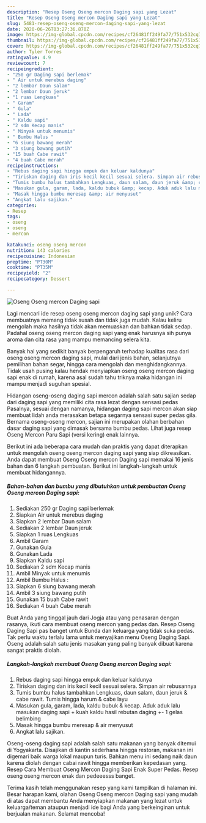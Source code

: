```yaml
---
description: "Resep Oseng Oseng mercon Daging sapi yang Lezat"
title: "Resep Oseng Oseng mercon Daging sapi yang Lezat"
slug: 5481-resep-oseng-oseng-mercon-daging-sapi-yang-lezat
date: 2020-06-26T03:27:36.870Z
image: https://img-global.cpcdn.com/recipes/cf26481ff249fa77/751x532cq70/oseng-oseng-mercon-daging-sapi-foto-resep-utama.jpg
thumbnail: https://img-global.cpcdn.com/recipes/cf26481ff249fa77/751x532cq70/oseng-oseng-mercon-daging-sapi-foto-resep-utama.jpg
cover: https://img-global.cpcdn.com/recipes/cf26481ff249fa77/751x532cq70/oseng-oseng-mercon-daging-sapi-foto-resep-utama.jpg
author: Tyler Torres
ratingvalue: 4.9
reviewcount: 7
recipeingredient:
- "250 gr Daging sapi berlemak"
- " Air untuk merebus daging"
- "2 lembar Daun salam"
- "2 lembar Daun jeruk"
- "1 ruas Lengkuas"
- " Garam"
- " Gula"
- " Lada"
- " Kaldu sapi"
- "2 sdm Kecap manis"
- " Minyak untuk menumis"
- " Bumbu Halus "
- "6 siung bawang merah"
- "3 siung bawang putih"
- "15 buah Cabe rawit"
- "4 buah Cabe merah"
recipeinstructions:
- "Rebus daging sapi hingga empuk dan keluar kaldunya"
- "Tiriskan daging dan iris kecil kecil sesuai selera. Simpan air rebusannya"
- "Tumis bumbu halus tambahkan Lengkuas, daun salam, daun jeruk &amp; cabe rawit. Tumis hingga harum &amp; cabe layu"
- "Masukan gula, garam, lada, kaldu bubuk &amp; kecap. Aduk aduk lalu masukan daging sapi + kuah kaldu hasil rebutan daging +- 1 gelas belimbing"
- "Masak hingga bumbu meresap &amp; air menyusut"
- "Angkat lalu sajikan."
categories:
- Resep
tags:
- oseng
- oseng
- mercon

katakunci: oseng oseng mercon 
nutrition: 143 calories
recipecuisine: Indonesian
preptime: "PT30M"
cooktime: "PT35M"
recipeyield: "2"
recipecategory: Dessert

---
```



![Oseng Oseng mercon Daging sapi](https://img-global.cpcdn.com/recipes/cf26481ff249fa77/751x532cq70/oseng-oseng-mercon-daging-sapi-foto-resep-utama.jpg)

Lagi mencari ide resep oseng oseng mercon daging sapi yang unik? Cara membuatnya memang tidak susah dan tidak juga mudah. Kalau keliru mengolah maka hasilnya tidak akan memuaskan dan bahkan tidak sedap. Padahal oseng oseng mercon daging sapi yang enak harusnya sih punya aroma dan cita rasa yang mampu memancing selera kita.

Banyak hal yang sedikit banyak berpengaruh terhadap kualitas rasa dari oseng oseng mercon daging sapi, mulai dari jenis bahan, selanjutnya pemilihan bahan segar, hingga cara mengolah dan menghidangkannya. Tidak usah pusing kalau hendak menyiapkan oseng oseng mercon daging sapi enak di rumah, karena asal sudah tahu triknya maka hidangan ini mampu menjadi suguhan spesial.

Hidangan oseng-oseng daging sapi mercon adalah salah satu sajian sedap dari daging sapi yang memiliki cita rasa lezat dengan sensasi pedas Pasalnya, sesuai dengan namanya, hidangan daging sapi mercon akan siap membuat lidah anda merasakan betapa segarnya sensasi super pedas gila. Bernama oseng-oseng mercon, sajian ini merupakan olahan berbahan dasar daging sapi yang dimasak bersama bumbu pedas. Lihat juga resep Oseng Mercon Paru Sapi (versi kering) enak lainnya.


Berikut ini ada beberapa cara mudah dan praktis yang dapat diterapkan untuk mengolah oseng oseng mercon daging sapi yang siap dikreasikan. Anda dapat membuat Oseng Oseng mercon Daging sapi memakai 16 jenis bahan dan 6 langkah pembuatan. Berikut ini langkah-langkah untuk membuat hidangannya.

<!--inarticleads1-->

##### Bahan-bahan dan bumbu yang dibutuhkan untuk pembuatan Oseng Oseng mercon Daging sapi:

1. Sediakan 250 gr Daging sapi berlemak
1. Siapkan  Air untuk merebus daging
1. Siapkan 2 lembar Daun salam
1. Sediakan 2 lembar Daun jeruk
1. Siapkan 1 ruas Lengkuas
1. Ambil  Garam
1. Gunakan  Gula
1. Gunakan  Lada
1. Siapkan  Kaldu sapi
1. Sediakan 2 sdm Kecap manis
1. Ambil  Minyak untuk menumis
1. Ambil  Bumbu Halus :
1. Siapkan 6 siung bawang merah
1. Ambil 3 siung bawang putih
1. Gunakan 15 buah Cabe rawit
1. Sediakan 4 buah Cabe merah


Buat Anda yang tinggal jauh dari Jogja atau yang penasaran dengan rasanya, ikuti cara membuat oseng mercon yang pedas dan. Resep Oseng Daging Sapi pas banget untuk Bunda dan keluarga yang tidak suka pedas. Tak perlu waktu terlalu lama untuk menyajikan menu Oseng Daging Sapi. Oseng adalah salah satu jenis masakan yang paling banyak dibuat karena sangat praktis diolah. 

<!--inarticleads2-->

##### Langkah-langkah membuat Oseng Oseng mercon Daging sapi:

1. Rebus daging sapi hingga empuk dan keluar kaldunya
1. Tiriskan daging dan iris kecil kecil sesuai selera. Simpan air rebusannya
1. Tumis bumbu halus tambahkan Lengkuas, daun salam, daun jeruk &amp; cabe rawit. Tumis hingga harum &amp; cabe layu
1. Masukan gula, garam, lada, kaldu bubuk &amp; kecap. Aduk aduk lalu masukan daging sapi + kuah kaldu hasil rebutan daging +- 1 gelas belimbing
1. Masak hingga bumbu meresap &amp; air menyusut
1. Angkat lalu sajikan.


Oseng-oseng daging sapi adalah salah satu makanan yang banyak ditemui di Yogyakarta. Disajikan di kantin sederhana hingga restoran, makanan ini digemari baik warga lokal maupun turis. Bahkan menu ini sedang naik daun karena diolah dengan cabai rawit hingga memberikan kepedasan yang. Resep Cara Membuat Oseng Mercon Daging Sapi Enak Super Pedas. Resep oseng oseng mercon enak dan pedeeesss banget. 

Terima kasih telah menggunakan resep yang kami tampilkan di halaman ini. Besar harapan kami, olahan Oseng Oseng mercon Daging sapi yang mudah di atas dapat membantu Anda menyiapkan makanan yang lezat untuk keluarga/teman ataupun menjadi ide bagi Anda yang berkeinginan untuk berjualan makanan. Selamat mencoba!
